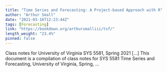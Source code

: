 ```yaml
---
title: "Time Series and Forecasting: A Project-based Approach with R"
author: "Arthur Small"
date: "2021-03-16T12:23:44Z"
tags: [Forecasting]
link: "https://bookdown.org/arthursmalliii/tsf/"
length_weight: "23.4%"
pinned: false
---
```


Class notes for University of Virginia SYS 5581, Spring 2021 [...] This document is a compilation of class notes for SYS 5581 Time Series and Forecasting, University of Virginia, Spring, ...

